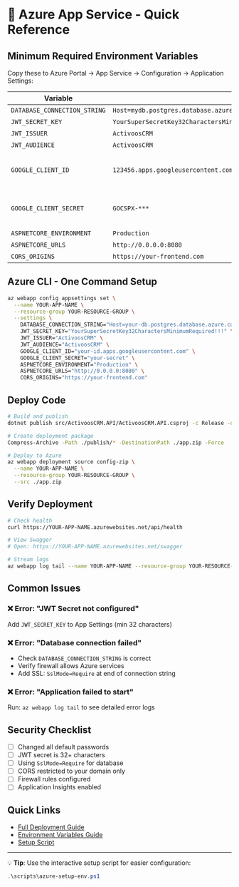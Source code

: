 # 🚀 Azure App Service - Quick Reference

## Minimum Required Environment Variables

Copy these to Azure Portal → App Service → Configuration → Application Settings:

| Variable | Example Value | Required |
|----------|---------------|----------|
| `DATABASE_CONNECTION_STRING` | `Host=mydb.postgres.database.azure.com;Port=5432;Database=activoos_crm;Username=admin;Password=***;SslMode=Require` | ✅ Yes |
| `JWT_SECRET_KEY` | `YourSuperSecretKey32CharactersMinimum!!!` | ✅ Yes |
| `JWT_ISSUER` | `ActivoosCRM` | ✅ Yes |
| `JWT_AUDIENCE` | `ActivoosCRM` | ✅ Yes |
| `GOOGLE_CLIENT_ID` | `123456.apps.googleusercontent.com` | ⚠️ If using Google auth |
| `GOOGLE_CLIENT_SECRET` | `GOCSPX-***` | ⚠️ If using Google auth |
| `ASPNETCORE_ENVIRONMENT` | `Production` | ✅ Yes |
| `ASPNETCORE_URLS` | `http://0.0.0.0:8080` | ✅ Yes |
| `CORS_ORIGINS` | `https://your-frontend.com` | ✅ Yes |

## Azure CLI - One Command Setup

```bash
az webapp config appsettings set \
  --name YOUR-APP-NAME \
  --resource-group YOUR-RESOURCE-GROUP \
  --settings \
    DATABASE_CONNECTION_STRING="Host=your-db.postgres.database.azure.com;Port=5432;Database=activoos_crm;Username=admin;Password=YOUR_PASSWORD;SslMode=Require" \
    JWT_SECRET_KEY="YourSuperSecretKey32CharactersMinimumRequired!!!" \
    JWT_ISSUER="ActivoosCRM" \
    JWT_AUDIENCE="ActivoosCRM" \
    GOOGLE_CLIENT_ID="your-id.apps.googleusercontent.com" \
    GOOGLE_CLIENT_SECRET="your-secret" \
    ASPNETCORE_ENVIRONMENT="Production" \
    ASPNETCORE_URLS="http://0.0.0.0:8080" \
    CORS_ORIGINS="https://your-frontend.com"
```

## Deploy Code

```bash
# Build and publish
dotnet publish src/ActivoosCRM.API/ActivoosCRM.API.csproj -c Release -o ./publish

# Create deployment package
Compress-Archive -Path ./publish/* -DestinationPath ./app.zip -Force

# Deploy to Azure
az webapp deployment source config-zip \
  --name YOUR-APP-NAME \
  --resource-group YOUR-RESOURCE-GROUP \
  --src ./app.zip
```

## Verify Deployment

```bash
# Check health
curl https://YOUR-APP-NAME.azurewebsites.net/api/health

# View Swagger
# Open: https://YOUR-APP-NAME.azurewebsites.net/swagger

# Stream logs
az webapp log tail --name YOUR-APP-NAME --resource-group YOUR-RESOURCE-GROUP
```

## Common Issues

### ❌ Error: "JWT Secret not configured"
Add `JWT_SECRET_KEY` to App Settings (min 32 characters)

### ❌ Error: "Database connection failed"
- Check `DATABASE_CONNECTION_STRING` is correct
- Verify firewall allows Azure services
- Add SSL: `SslMode=Require` at end of connection string

### ❌ Error: "Application failed to start"
Run: `az webapp log tail` to see detailed error logs

## Security Checklist

- [ ] Changed all default passwords
- [ ] JWT secret is 32+ characters
- [ ] Using `SslMode=Require` for database
- [ ] CORS restricted to your domain only
- [ ] Firewall rules configured
- [ ] Application Insights enabled

## Quick Links

- [Full Deployment Guide](../DEPLOYMENT.md)
- [Environment Variables Guide](./ENVIRONMENT_VARIABLES.md)
- [Setup Script](../scripts/azure-setup-env.ps1)

---

💡 **Tip**: Use the interactive setup script for easier configuration:
```powershell
.\scripts\azure-setup-env.ps1
```
